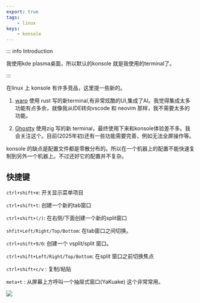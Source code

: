 ```yaml
---
export: true
tags:
    - linux
keys:
    - konsole
---
```


::: info Introduction

我使用kde plasma桌面，所以默认的konsole 就是我使用的terminal了。

:::


在linux 上 konsole 有许多竞品，这里提一些新的。

1. [warp](https://www.warp.dev) 使用 rust 写的新terminal,有非常炫酷的UI,集成了AI。我觉得集成太多功能有点多余，就像我从IDE转向vscode 和 neovim 那样，我不需要太多的功能。

2. [Ghostty](https://ghostty.org/) 使用zig 写的新 terminal，最终使用下来和konsole体验差不多。我会关注这个。目前(2025年初)还有一些功能需要完善，例如无法全屏操作等。

konsole 的缺点是配置文件都是零散分布的。所以在一个机器上的配置不能快速复制到另外一个机器上。不过还好它的配置并不复杂。


## 快捷键

`ctrl+shift+m`: 开关显示菜单项目

`ctrl+shift+t`: 创建一个新的tab窗口

`ctrl+shift+(/)`: 在右侧/下面创建一个新的split窗口

`shfit+Left/Right/Top/Bottom`: 在tab窗口之间切换。

`ctrl+shift+9/0`: 创建一个 vsplit/split 窗口。

`ctrl+shift+Left/Right/Top/Bottom`: 在split 窗口之前切换焦点

`ctrl+shift+c/v` : 复制/粘贴

`meta+t` : 从屏幕上方呼叫一个抽屉式窗口(YaKuake) 这个非常常用。


![](https://cloud.zerlei.cn/f/B9TE/Screenshot_20250121_224245.png)
